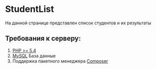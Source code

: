 # StudentList 
На данной странице представлен список студентов и их результаты

## Требования к серверу:
1. [PHP >= 5.4](https://www.php.net/)
2. [MySQL](https://www.mysql.com/downloads/) База данные 
3. Поддержка пакетного менеджера [Composer](https://getcomposer.org/)
